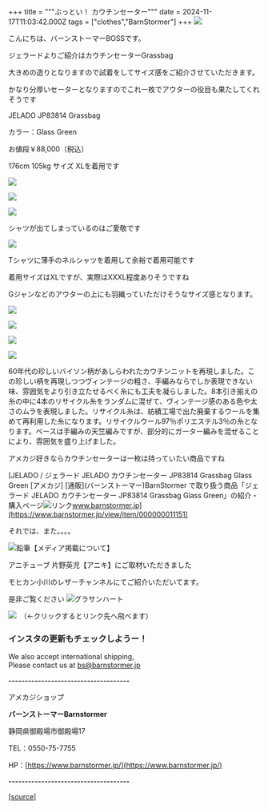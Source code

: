 +++
title = """ぶっとい！ カウチンセーター"""
date = 2024-11-17T11:03:42.000Z
tags = ["clothes","BarnStormer"]
+++
[![](https://stat.ameba.jp/user_images/20231023/16/barnstormer-go/b2/03/p/o0420015015354743273.png)](https://ameblo.jp/barnstormer-go/entry-12825670498.html)

こんにちは、バーンストーマーBOSSです。

ジェラードよりご紹介はカウチンセーターGrassbag

大きめの造りとなりますので試着をしてサイズ感をご紹介させていただきます。

かなり分厚いセーターとなりますのでこれ一枚でアウターの役目も果たしてくれそうです

JELADO JP83814 Grassbag 

カラー：Glass Green

お値段￥88,000（税込）

176cm 105kg サイズ XLを着用です

[![](https://stat.ameba.jp/user_images/20241117/19/barnstormer-go/1a/7d/j/o0500075015511157036.jpg)](https://stat.ameba.jp/user_images/20241117/19/barnstormer-go/1a/7d/j/o0500075015511157036.jpg)

[![](https://stat.ameba.jp/user_images/20241117/19/barnstormer-go/8a/11/j/o0500075015511157040.jpg)](https://stat.ameba.jp/user_images/20241117/19/barnstormer-go/8a/11/j/o0500075015511157040.jpg)

[![](https://stat.ameba.jp/user_images/20241117/19/barnstormer-go/67/03/j/o0500075015511157043.jpg)](https://stat.ameba.jp/user_images/20241117/19/barnstormer-go/67/03/j/o0500075015511157043.jpg)

シャツが出てしまっているのはご愛敬です

[![](https://stat.ameba.jp/user_images/20241117/19/barnstormer-go/26/2b/j/o0500075015511157044.jpg)](https://stat.ameba.jp/user_images/20241117/19/barnstormer-go/26/2b/j/o0500075015511157044.jpg)

Tシャツに薄手のネルシャツを着用して余裕で着用可能です

着用サイズはXLですが、実際はXXXL程度ありそうですね

Gジャンなどのアウターの上にも羽織っていただけそうなサイズ感となります。

[![](https://stat.ameba.jp/user_images/20241117/19/barnstormer-go/3f/b0/j/o0750050015511157048.jpg)](https://stat.ameba.jp/user_images/20241117/19/barnstormer-go/3f/b0/j/o0750050015511157048.jpg)

[![](https://stat.ameba.jp/user_images/20241117/19/barnstormer-go/82/da/j/o0750050015511157053.jpg)](https://stat.ameba.jp/user_images/20241117/19/barnstormer-go/82/da/j/o0750050015511157053.jpg)

[![](https://stat.ameba.jp/user_images/20241117/19/barnstormer-go/6d/d8/j/o0500075015511157055.jpg)](https://stat.ameba.jp/user_images/20241117/19/barnstormer-go/6d/d8/j/o0500075015511157055.jpg)

[![](https://stat.ameba.jp/user_images/20241117/19/barnstormer-go/3e/48/j/o0750050015511157058.jpg)](https://stat.ameba.jp/user_images/20241117/19/barnstormer-go/3e/48/j/o0750050015511157058.jpg)

60年代の珍しいバイソン柄があしらわれたカウチンニットを再現しました。この珍しい柄を再現しつつヴィンテージの粗さ、手編みならでしか表現できない味、雰囲気をより引き立たせるべく糸にも工夫を凝らしました。8本引き揃えの糸の中に4本のリサイクル糸をランダムに混ぜて、ヴィンテージ感のある色や太さのムラを表現しました。リサイクル糸は、紡績工場で出た廃棄するウールを集めて再利用した糸になります。リサイクルウール97％ポリエステル3％の糸となります。ベースは手編みの天竺編みですが、部分的にガーター編みを混ぜることにより、雰囲気を盛り上げました。

アメカジ好きならカウチンセーターは一枚は持っていたい商品ですね

[JELADO / ジェラード JELADO カウチンセーター JP83814 Grassbag Glass Green \[アメカジ\] \[通販\](バーンストーマー)BarnStormer で取り扱う商品「ジェラード JELADO カウチンセーター JP83814 Grassbag Glass Green」の紹介・購入ページ![リンク](https://c.stat100.ameba.jp/ameblo/symbols/v3.20.0/svg/gray/editor_link.svg)www.barnstormer.jp](https://www.barnstormer.jp/view/item/000000011151)

それでは、また。。。。

![鉛筆](https://stat100.ameba.jp/blog/ucs/img/char/char3/519.png)【メディア掲載について】

アニチューブ 片野英児【アニキ】にご取材いただきました

モヒカン小川のレザーチャンネルにてご紹介いただいてます。

是非ご覧ください ![グラサンハート](https://stat100.ameba.jp/blog/ucs/img/char/char3/148.png)

[![](https://stat.ameba.jp/user_images/20230412/16/barnstormer-go/6a/23/p/o0108010815269242493.png)](https://www.instagram.com/barnstormer_daily/)　（←クリックするとリンク先へ飛べます）

### インスタの更新もチェックしようー！

We also accept international shipping,  
Please contact us at bs@barnstormer.jp

**\-------------------------------------**

アメカジショップ

**バーンストーマーBarnstormer**

静岡県御殿場市御殿場17

TEL：0550-75-7755

HP：[https://www.barnstormer.jp/](https://www.barnstormer.jp/)

**\-------------------------------------**

[[source]](https://ameblo.jp/barnstormer-go/entry-12875361199.html)
